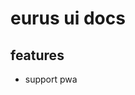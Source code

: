 <!--
 * @Author: jiangxd
 * @Date: 2022-06-04 14:56:12
 * @LastEditTime: 2022-06-04 22:01:41
 * @LastEditors: jiangxd
 * @Description:
 * @FilePath: /eurus-ui/docs/README.md
-->
# eurus ui docs


## features

  * support pwa
